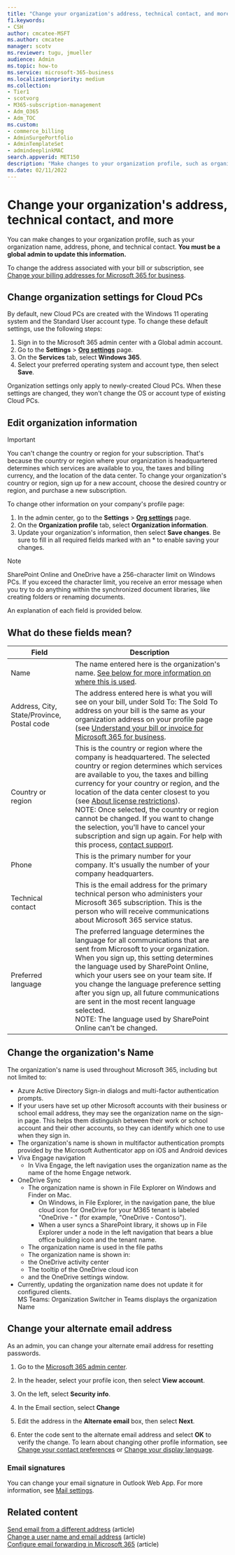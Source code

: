 ```yaml
---
title: "Change your organization's address, technical contact, and more"
f1.keywords:
- CSH
author: cmcatee-MSFT
ms.author: cmcatee
manager: scotv
ms.reviewer: tugu, jmueller
audience: Admin
ms.topic: how-to
ms.service: microsoft-365-business
ms.localizationpriority: medium
ms.collection:
- Tier1
- scotvorg 
- M365-subscription-management 
- Adm_O365
- Adm_TOC
ms.custom: 
- commerce_billing
- AdminSurgePortfolio
- AdminTemplateSet
- admindeeplinkMAC
search.appverid: MET150
description: "Make changes to your organization profile, such as organization name, address, phone, technical contact, and email."
ms.date: 02/11/2022
---
```


# Change your organization's address, technical contact, and more
  
You can make changes to your organization profile, such as your organization name, address, phone, and technical contact. **You must be a global admin to update this information.**
  
To change the address associated with your bill or subscription, see [Change your billing addresses for Microsoft 365 for business](../../commerce/billing-and-payments/change-your-billing-addresses.md).

## Change organization settings for Cloud PCs

By default, new Cloud PCs are created with the Windows 11 operating system and the Standard User account type. To change these default settings, use the following steps:

1. Sign in to the Microsoft 365 admin center with a Global admin account.
2. Go to the **Settings** \> <a href="https://go.microsoft.com/fwlink/p/?linkid=2053743" target="_blank">**Org settings**</a> page.
3. On the **Services** tab, select **Windows 365**.
4. Select your preferred operating system and account type, then select **Save**.

Organization settings only apply to newly-created Cloud PCs. When these settings are changed, they won't change the OS or account type of existing Cloud PCs.

## Edit organization information

> [!IMPORTANT]
> You can't change the country or region for your subscription. That's because the country or region where your organization is headquartered determines which services are available to you, the taxes and billing currency, and the location of the data center. To change your organization's country or region, sign up for a new account, choose the desired country or region, and purchase a new subscription.

To change other information on your company's profile page:
  
1. In the admin center, go to the **Settings** \> <a href="https://go.microsoft.com/fwlink/p/?linkid=2053743" target="_blank">**Org settings**</a> page.
2. On the **Organization profile** tab, select **Organization information**.
3. Update your organization's information, then select **Save changes**. Be sure to fill in all required fields marked with an * to enable saving your changes.

> [!NOTE]
> SharePoint Online and OneDrive have a 256-character limit on Windows PCs. If you exceed the character limit, you receive an error message when you try to do anything within the synchronized document libraries, like creating folders or renaming documents.

An explanation of each field is provided below.

## What do these fields mean?

|**Field**  |**Description**  |
|---------|---------|
|Name  <br/>   | The name entered here is the organization's name. [See below for more information on where this is used](./change-address-contact-and-more.md#change-the-organizations-name).  <br/>  |
|Address, City, State/Province, Postal code  <br/>     | The address entered here is what you will see on your bill, under Sold To: The Sold To address on your bill is the same as your organization address on your profile page (see [Understand your bill or invoice for Microsoft 365 for business](../../commerce/billing-and-payments/understand-your-invoice2.md).  <br/>        |
|Country or region  <br/>    | This is the country or region where the company is headquartered. The selected country or region determines which services are available to you, the taxes and billing currency for your country or region, and the location of the data center closest to you (see [About license restrictions](https://www.microsoft.com/microsoft-365/business/microsoft-office-license-restrictions)).<br/>NOTE: Once selected, the country or region cannot be changed. If you want to change the selection, you'll have to cancel your subscription and sign up again. For help with this process, [contact support](../get-help-support.md).        |
|Phone  <br/>     | This is the primary number for your company. It's usually the number of your company headquarters.  <br/>        |
|Technical contact  <br/> |This is the email address for the primary technical person who administers your Microsoft 365 subscription. This is the person who will receive communications about Microsoft 365 service status.  <br/> |
|Preferred language  <br/> |The preferred language determines the language for all communications that are sent from Microsoft to your organization. When you sign up, this setting determines the language used by SharePoint Online, which your users see on your team site. If you change the language preference setting after you sign up, all future communications are sent in the most recent language selected.  <br/> NOTE: The language used by SharePoint Online can't be changed.           |

## Change the organization's Name
The organization's name is used throughout Microsoft 365, including but not limited to:  
* Azure Active Directory Sign-in dialogs and multi-factor authentication prompts. 
 * If your users have set up other Microsoft accounts with their business or school email address, they may see the organization name on the sign-in page. This helps them distinguish between their work or school account and their other accounts, so they can identify which one to use when they sign in.
 * The organization's name is shown in multifactor authentication prompts provided by the Microsoft Authenticator app on iOS and Android devices
* Viva Engage navigation
  * In Viva Engage, the left navigation uses the organization name as the name of the home Engage network.  
* OneDrive Sync
  * The organization name is shown in File Explorer on Windows and Finder on Mac. 
    * On Windows, in File Explorer, in the navigation pane, the blue cloud icon for OneDrive for your M365 tenant is labeled "OneDrive - <tenant name>" (for example, "OneDrive - Contoso").  
    * When a user syncs a SharePoint library, it shows up in File Explorer under a node in the left navigation that bears a blue office building icon and the tenant name.
  * The organization name is used in the file paths
  * The organization name is shown in:
  * the OneDrive activity center
  * The tooltip of the OneDrive cloud icon
  *  and the OneDrive settings window. 
*  Currently, updating the organization name does not update it for configured clients. <br/> MS Teams: Organization Switcher in Teams displays the organization Name 

## Change your alternate email address

As an admin, you can change your alternate email address for resetting passwords.

1. Go to the <a href="https://go.microsoft.com/fwlink/p/?linkid=2024339" target="_blank">Microsoft 365 admin center</a>.

2. In the header, select your profile icon, then select **View account**.

3. On the left, select **Security info**.

4. In the Email section, select **Change**

5. Edit the address in the **Alternate email** box, then select **Next**.

6. Enter the code sent to the alternate email address and select **OK** to verify the change.
To learn about changing other profile information, see [Change your contact preferences](change-contact-preferences.md) or [Change your display language](https://support.microsoft.com/office/6f238bff-5252-441e-b32b-655d5d85d15b).
  
### Email signatures
  
You can change your email signature in Outlook Web App. For more information, see [Mail settings](https://support.microsoft.com/office/30c69a79-efc6-42d2-b740-4bf1c1f8a01c).

## Related content

[Send email from a different address](https://support.microsoft.com/office/ccba89cb-141c-4a36-8c56-6d16a8556d2e) (article)\
[Change a user name and email address](../add-users/change-a-user-name-and-email-address.md) (article)\
[Configure email forwarding in Microsoft 365](../email/configure-email-forwarding.md) (article)

